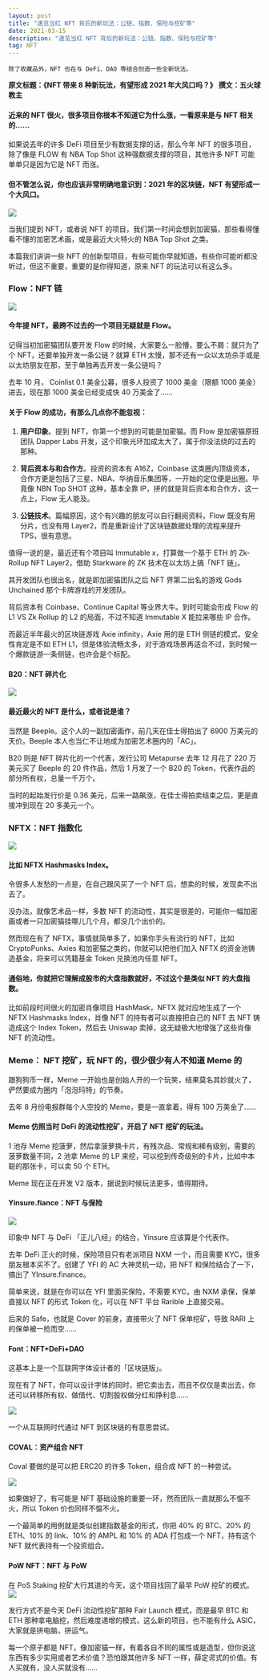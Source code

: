 ```yaml
---
layout: post
title: "速览当红 NFT 背后的新玩法：公链、指数、保险与挖矿等"
date: 2021-03-15 
description: "速览当红 NFT 背后的新玩法：公链、指数、保险与挖矿等"
tag: NFT
---
```

```
除了收藏品外，NFT 也在与 DeFi、DAO 等结合创造一些全新玩法。
```

**原文标题：《NFT 带来 8 种新玩法，有望形成 2021 年大风口吗？》**
**撰文：五火球教主**

#### 近来的 NFT 很火，很多项目你根本不知道它为什么涨，一看原来是与 NFT 相关的……

如果说去年的许多 DeFi 项目至少有数据支撑的话，那么今年 NFT 的很多项目，除了像是 FLOW 有 NBA Top Shot 这种强数据支撑的项目，其他许多 NFT 可能单单只是因为它是 NFT 而涨。

#### 但不管怎么说，你也应该非常明确地意识到：2021 年的区块链，NFT 有望形成一个大风口。

![](/images/posts/nft/0315.01.jpg)

当我们提到 NFT，或者说 NFT 的项目，我们第一时间会想到加密猫，那些看得懂看不懂的加密艺术画，或是最近大火特火的 NBA Top Shot 之类。

本篇我们讲讲一些 NFT 的创新型项目，有些可能你早就知道，有些你可能听都没听过，但这不重要，重要的是你得知道，原来 NFT 的玩法可以有这么多。

### Flow：NFT 链
![](/images/posts/nft/0315.02.jpg)

#### 今年提 NFT，最跨不过去的一个项目无疑就是 Flow。

记得当初加密猫团队要开发 Flow 的时候，大家要么一脸懵，要么不屑：就只为了个 NFT，还要单独开发一条公链 ? 就算 ETH 太慢，那不还有一众以太坊杀手或是以太坊朋友在那，至于单独再去开发一条公链吗？

去年 10 月， Coinlist 0.1 美金公募，很多人投资了 1000 美金（限额 1000 美金）进去，现在那 1000 美金已经变成快 40 万美金了……

#### 关于 Flow 的成功，有那么几点你不能忽视：

1. **用户印象**。提到 NFT，你第一个想到的可能是加密猫。而 Flow 是加密猫原班团队 Dapper Labs 开发，这个印象光环加成太大了，属于你没法绕的过去的那种。

2. **背后资本与和合作方**。投资的资本有 A16Z，Coinbase 这类圈内顶级资本，合作方更是包括了三星、NBA、华纳音乐集团等，一开始的定位便是出圈。毕竟像 NBN Top SHOT 这种，基本全靠 IP，拼的就是背后资本和合作方，这一点上，Flow 无人能及。

3. **公链技术**。篇幅原因，这个有兴趣的朋友可以自行翻阅资料，Flow 既没有用分片，也没有用 Layer2，而是重新设计了区块链数据处理的流程来提升 TPS，很有意思。

值得一说的是，最近还有个项目叫 Immutable x，打算做一个基于 ETH 的 Zk-Rollup NFT Layer2，借助 Starkware 的 ZK 技术在以太坊上搞「NFT 链」。

其开发团队也很出名，就是即加密猫团队之后 NFT 界第二出名的游戏 Gods Unchained 那个卡牌游戏的开发团队。

背后资本有 Coinbase、Continue Capital 等业界大牛。到时可能会形成 Flow 的 L1 VS Zk Rollup 的 L2 的局面，不过不知道 Immutable X 能拉来哪些 IP 合作。

而最近半年最火的区块链游戏 Axie infinity，Axie 用的是 ETH 侧链的模式，安全性肯定是不如 ETH L1，但是体验流畅太多，对于游戏场景再适合不过，到时候一个爆款链游一条侧链，也许会是个标配。

#### B20：NFT 碎片化
![](/images/posts/nft/0315.03.jpg)

#### 最近最火的 NFT 是什么，或者说是谁？

当然是 Beeple。这个人的一副加密画作，前几天在佳士得拍出了 6900 万美元的天价。Beeple 本人也当仁不让地成为加密艺术圈内的「AC」。

B20 则是 NFT 碎片化的一个代表，发行公司 Metapurse 去年 12 月花了 220 万美元买了 Beeple 的 20 件作品，然后 1 月发了一个 B20 的 Token，代表作品的部分所有权，总量一千万个。

当时的起始发行价是 0.36 美元，后来一路飙涨，在佳士得拍卖结束之后，更是直接冲到现在 20 多美元一个。

### NFTX：NFT 指数化
![](/images/posts/nft/0315.04.jpg)

#### 比如 NFTX Hashmasks Index。

令很多人发愁的一点是，在自己跟风买了一个 NFT 后，想卖的时候，发现卖不出去了。

没办法，就像艺术品一样，多数 NFT 的流动性，其实是很差的，可能你一幅加密画或者一只加密猫挂哪儿几个月，都没几个出价的。

然而现在有了 NFTX，事情就简单多了，如果你手头有流行的 NFT，比如 CryptoPunks、Axies 和加密猫之类的，你就可以把他们加入 NFTX 的资金池铸造基金，将来可以凭籍基金 Token 兑换池内任意 NFT。

#### 通俗地，你就把它理解成股市的大盘指数就好，不过这个是类似 NFT 的大盘指数。

比如前段时间很火的加密肖像项目 HashMask，NFTX 就对应地生成了一个 NFTX Hashmasks Index，肖像 NFT 的持有者可以直接把自己的 NFT 去 NFT 铸造成这个 Index Token，然后去 Uniswap 卖掉，这无疑极大地增强了这些肖像 NFT 的流动性。

### Meme： NFT 挖矿，玩 NFT 的，很少很少有人不知道 Meme 的
跟狗狗币一样，Meme 一开始也是创始人开的一个玩笑，结果莫名其妙就火了，俨然要成为圈内「泡泡玛特」的节奏。

去年 8 月份电报群每个人空投的 Meme，要是一直拿着，得有 100 万美金了……

#### Meme 仿照当时 DeFi 的流动性挖矿，开启了 NFT 挖矿的玩法。

1 池存 Meme 挖菠萝，然后拿菠萝换卡片，有残次品、常规和稀有级别，需要的菠萝数量不同，2 池拿 Meme 的 LP 来挖，可以挖到传奇级别的卡片，比如中本聪的那张卡，可以卖 50 个 ETH。

Meme 现在正在开发 V2 版本，据说到时候玩法更多，值得期待。

#### Yinsure.fiance：NFT 与保险
![](/images/posts/nft/0315.05.jpg)

印象中 NFT 与 DeFi 「正儿八经」的结合，Yinsure 应该算是个代表作。

去年 DeFi 正火的时候，保险项目只有老派项目 NXM 一个，而且需要 KYC，很多朋友根本买不了。创建了 YFI 的 AC 大神灵机一动，把 NFT 和保险结合了一下，搞出了 YInsure.finance。

简单来说，就是在你可以在 YFI 里面买保险，不需要 KYC，由 NXM 承保，保单直接以 NFT 的形式 Token 化，可以在 NFT 平台 Rarible 上直接交易。

后来的 Safe，也就是 Cover 的前身，直接带火了 NFT 保单挖矿，导致 RARI 上的保单被一抢而空……

#### Font：NFT+DeFi+DAO
这基本上是一个互联网字体设计者的「区块链版」。

现在有了 NFT，你可以设计字体的同时，把它卖出去，而且不仅仅是卖出去，你还可以转移所有权、做借代、切割股权做分红和挣利息……

![](/images/posts/nft/0315.06.jpg)

一个从互联网时代通过 NFT 到区块链的有意思尝试。

#### COVAL：资产组合 NFT
Coval 要做的是可以把 ERC20 的许多 Token，组合成 NFT 的一种尝试。

![](/images/posts/nft/0315.07.jpg)

如果做好了，有可能是 NFT 基础设施的重要一环，然而团队一直就那么不愠不火，所以 Token 价也同样不愠不火。

一个最简单的用例就是类似创建指数基金的形式，你把 40% 的 BTC、20% 的 ETH、10% 的 link、10% 的 AMPL 和 10% 的 ADA 打包成一个 NFT，持有这个 NFT 就代表持有一个投资组合。

#### PoW NFT：NFT 与 PoW
在 PoS Staking 挖矿大行其道的今天，这个项目找回了最早 PoW 挖矿的模式。
![](/images/posts/nft/0315.08.jpg)

发行方式不是今天 DeFi 流动性挖矿那种 Fair Launch 模式，而是最早 BTC 和 ETH 那种拿电脑挖，然后难度递增的模式，这么新的项目，也不能有什么 ASIC，大家就是拼电脑，拼运气。

每一个原子都是 NFT，像加密猫一样，有着各自不同的属性或是造型，但你说这东西有多少实用或者艺术价值？恐怕跟其他许多 NFT 一样，薛定谔式的价值。有人买就有，没人买就没有……

